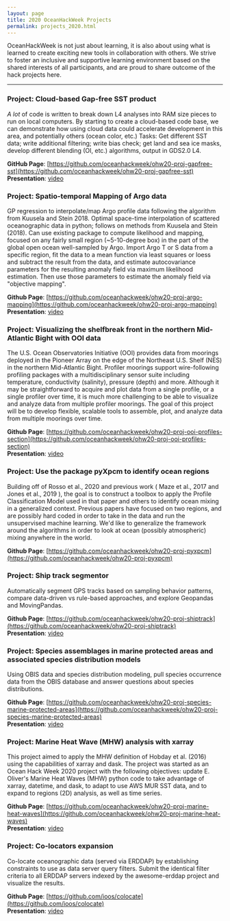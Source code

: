 ```yaml
---
layout: page
title: 2020 OceanHackWeek Projects
permalink: projects_2020.html
---
```


OceanHackWeek is not just about learning, it is also about using what is learned to create exciting new tools in collaboration with others. We strive to foster an inclusive and supportive learning environment based on the shared interests of all participants, and are proud to share outcome of the hack projects here.

---

### Project: Cloud-based Gap-free SST product

*A lot* of code is written to break down L4 analyses into RAM size pieces to run on local computers.  By starting to create a cloud-based code base, we can demonstrate how using cloud data could accelerate development in this area, and potentially others (ocean color, etc.) Tasks: Get different SST data; write additional filtering; write bias check; get land and sea ice masks, develop different blending (OI, etc.) algorithms, output in GDS2.0 L4.

**GitHub Page**: [https://github.com/oceanhackweek/ohw20-proj-gapfree-sst](https://github.com/oceanhackweek/ohw20-proj-gapfree-sst)<br>
**Presentation**: [video](https://www.youtube.com/watch?v=l5kgf1WfHJE&list=PLA6PlfxWZPLTPQ_OIr3dDPF9FRiHQXoVF&index=5)

### Project: Spatio-temporal Mapping of Argo data

GP regression to interpolate/map Argo profile data following the algorithm from Kuusela and Stein 2018. Optimal space-time interpolation of scattered oceanographic data in python; follows on methods from Kuusela and Stein (2018). Can use existing package to compute likelihood and mapping, focused on any fairly small region (~5-10-degree box) in the part of the global open ocean well-sampled by Argo. Import Argo T or S data from a specific region, fit the data to a mean function via least squares or loess and subtract the result from the data, and estimate autocovariance parameters for the resulting anomaly field via maximum likelihood estimation. Then use those parameters to estimate the anomaly field via "objective mapping". 

**Github Page**: [https://github.com/oceanhackweek/ohw20-proj-argo-mapping](https://github.com/oceanhackweek/ohw20-proj-argo-mapping)<br>
**Presentation**: [video](https://www.youtube.com/watch?v=QXQR03gyV48&list=PLA6PlfxWZPLTPQ_OIr3dDPF9FRiHQXoVF&index=8)

### Project: Visualizing the shelfbreak front in the northern Mid-Atlantic Bight with OOI data

The U.S. Ocean Observatories Initiative (OOI) provides data from moorings deployed in the Pioneer Array on the edge of the Northeast U.S. Shelf (NES) in the northern Mid-Atlantic Bight. Profiler moorings support wire-following profiling packages with a multidisciplinary sensor suite including temperature, conductivity (salinity), pressure (depth) and more. Although it may be straightforward to acquire and plot data from a single profile, or a single profiler over time, it is much more challenging to be able to visualize and analyze data from multiple profiler moorings. The goal of this project will be to develop flexible, scalable tools to assemble, plot, and analyze data from multiple moorings over time.

**Github Page**: [https://github.com/oceanhackweek/ohw20-proj-ooi-profiles-section](https://github.com/oceanhackweek/ohw20-proj-ooi-profiles-section)<br>
**Presentation**: [video](https://www.youtube.com/watch?v=Z3fJMPHRz6U&list=PLA6PlfxWZPLTPQ_OIr3dDPF9FRiHQXoVF&index=3)

### Project: Use the package pyXpcm to identify ocean regions

Building off of Rosso et al., 2020 and previous work ( Maze et al., 2017 and Jones et al., 2019 ), the goal is to construct a toolbox to apply the Profile Classification Model used in that paper and others to identify ocean mixing in a generalized context. Previous papers have focused on two regions, and are possibly hard coded in order to take in the data and run the unsupervised machine learning. We'd like to generalize the framework around the algorithms in order to look at ocean (possibly atmospheric) mixing anywhere in the world.

**Github Page**: [https://github.com/oceanhackweek/ohw20-proj-pyxpcm](https://github.com/oceanhackweek/ohw20-proj-pyxpcm)<br>

### Project: Ship track segmentor

Automatically segment GPS tracks based on sampling behavior patterns, compare data-driven vs rule-based approaches, and explore Geopandas and MovingPandas.

**Github Page**: [https://github.com/oceanhackweek/ohw20-proj-shiptrack](https://github.com/oceanhackweek/ohw20-proj-shiptrack)<br>
**Presentation**: [video](https://www.youtube.com/watch?v=xEQGq0LxzNE&list=PLA6PlfxWZPLTPQ_OIr3dDPF9FRiHQXoVF&index=4)

### Project: Species assemblages in marine protected areas and associated species distribution models

Using OBIS data and species distribution modeling, pull species occurrence data from the OBIS database and answer questions about species distributions.

**Github Page**: [https://github.com/oceanhackweek/ohw20-proj-species-marine-protected-areas](https://github.com/oceanhackweek/ohw20-proj-species-marine-protected-areas)<br>
**Presentation**: [video](https://www.youtube.com/watch?v=QoA3YD_NqwA&list=PLA6PlfxWZPLTPQ_OIr3dDPF9FRiHQXoVF&index=6)


### Project: Marine Heat Wave (MHW) analysis with xarray

This project aimed to apply the MHW definition of Hobday et al. (2016) using the capabilities of xarray and dask. The project was started as an Ocean Hack Week 2020 project with the following objectives: update E. Oliver's Marine Heat Waves (MHW) python code to take advantage of xarray, datetime, and dask, to adapt to use AWS MUR SST data, and to expand to regions (2D) analysis, as well as time series.

**Github Page**: [https://github.com/oceanhackweek/ohw20-proj-marine-heat-waves](https://github.com/oceanhackweek/ohw20-proj-marine-heat-waves)<br>
**Presentation**: [video](https://www.youtube.com/watch?v=za2xzc5XE9M&list=PLA6PlfxWZPLTPQ_OIr3dDPF9FRiHQXoVF&index=2&t=9s)


### Project: Co-locators expansion

Co-locate oceanographic data (served via ERDDAP) by establishing constraints to use as data server query filters. Submit the identical filter criteria to all ERDDAP servers indexed by the awesome-erddap project and visualize the results.

**Github Page**: [https://github.com/ioos/colocate](https://github.com/ioos/colocate)<br>
**Presentation**: [video](https://www.youtube.com/watch?v=2m1pxyRPoW4&list=PLA6PlfxWZPLTPQ_OIr3dDPF9FRiHQXoVF&index=7)
